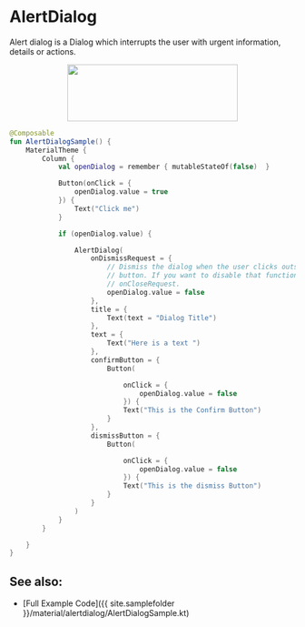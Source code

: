 <!---
This is the API of version 1.0.2
-->

# AlertDialog

Alert dialog is a Dialog which interrupts the user with urgent information, details or actions.

<p align="center">
  <img src ="{{ site.images }}/material/alertdialog/AlertDialogSample.png"  height=100 width=300/>
</p>

```kotlin
@Composable
fun AlertDialogSample() {
    MaterialTheme {
        Column {
            val openDialog = remember { mutableStateOf(false)  }

            Button(onClick = {
                openDialog.value = true
            }) {
                Text("Click me")
            }

            if (openDialog.value) {

                AlertDialog(
                    onDismissRequest = {
                        // Dismiss the dialog when the user clicks outside the dialog or on the back
                        // button. If you want to disable that functionality, simply use an empty
                        // onCloseRequest.
                        openDialog.value = false
                    },
                    title = {
                        Text(text = "Dialog Title")
                    },
                    text = {
                        Text("Here is a text ")
                    },
                    confirmButton = {
                        Button(

                            onClick = {
                                openDialog.value = false
                            }) {
                            Text("This is the Confirm Button")
                        }
                    },
                    dismissButton = {
                        Button(

                            onClick = {
                                openDialog.value = false
                            }) {
                            Text("This is the dismiss Button")
                        }
                    }
                )
            }
        }

    }
}
```

## See also:
* [Full Example Code]({{ site.samplefolder }}/material/alertdialog/AlertDialogSample.kt)
